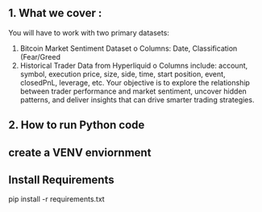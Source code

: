 ## 1. What we cover :

You will have to work with two primary datasets:
1. Bitcoin Market Sentiment Dataset
o Columns: Date, Classification (Fear/Greed
2. Historical Trader Data from Hyperliquid
o Columns include: account, symbol, execution price, size, side, time, 
start position, event, closedPnL, leverage, etc.
Your objective is to explore the relationship between trader performance and market 
sentiment, uncover hidden patterns, and deliver insights that can drive smarter trading 
strategies.


## 2. How to run Python code 

## create a VENV enviornment 


## Install Requirements

pip install -r requirements.txt

